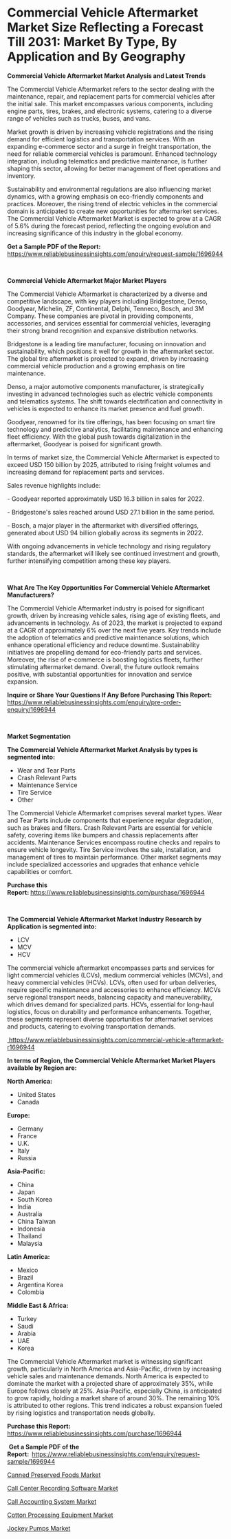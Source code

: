 <p><h1>Commercial Vehicle Aftermarket Market Size Reflecting a Forecast Till 2031: Market By Type, By Application and By Geography</h1></p><p><strong>Commercial Vehicle Aftermarket Market Analysis and Latest Trends</strong></p>
<p><p>The Commercial Vehicle Aftermarket refers to the sector dealing with the maintenance, repair, and replacement parts for commercial vehicles after the initial sale. This market encompasses various components, including engine parts, tires, brakes, and electronic systems, catering to a diverse range of vehicles such as trucks, buses, and vans. </p><p>Market growth is driven by increasing vehicle registrations and the rising demand for efficient logistics and transportation services. With an expanding e-commerce sector and a surge in freight transportation, the need for reliable commercial vehicles is paramount. Enhanced technology integration, including telematics and predictive maintenance, is further shaping this sector, allowing for better management of fleet operations and inventory.</p><p>Sustainability and environmental regulations are also influencing market dynamics, with a growing emphasis on eco-friendly components and practices. Moreover, the rising trend of electric vehicles in the commercial domain is anticipated to create new opportunities for aftermarket services. The Commercial Vehicle Aftermarket Market is expected to grow at a CAGR of 5.6% during the forecast period, reflecting the ongoing evolution and increasing significance of this industry in the global economy.</p></p>
<p><strong>Get a Sample PDF of the Report:&nbsp;</strong> <a href="https://www.reliablebusinessinsights.com/enquiry/request-sample/1696944?utm_campaign=1091&utm_medium=2&utm_source=Github&utm_content=ia&utm_term=20102024&utm_id=commercial-vehicle-aftermarket">https://www.reliablebusinessinsights.com/enquiry/request-sample/1696944</a></p>
<p>&nbsp;</p>
<p><strong>Commercial Vehicle Aftermarket Major Market Players</strong></p>
<p><p>The Commercial Vehicle Aftermarket is characterized by a diverse and competitive landscape, with key players including Bridgestone, Denso, Goodyear, Michelin, ZF, Continental, Delphi, Tenneco, Bosch, and 3M Company. These companies are pivotal in providing components, accessories, and services essential for commercial vehicles, leveraging their strong brand recognition and expansive distribution networks.</p><p>Bridgestone is a leading tire manufacturer, focusing on innovation and sustainability, which positions it well for growth in the aftermarket sector. The global tire aftermarket is projected to expand, driven by increasing commercial vehicle production and a growing emphasis on tire maintenance.</p><p>Denso, a major automotive components manufacturer, is strategically investing in advanced technologies such as electric vehicle components and telematics systems. The shift towards electrification and connectivity in vehicles is expected to enhance its market presence and fuel growth.</p><p>Goodyear, renowned for its tire offerings, has been focusing on smart tire technology and predictive analytics, facilitating maintenance and enhancing fleet efficiency. With the global push towards digitalization in the aftermarket, Goodyear is poised for significant growth.</p><p>In terms of market size, the Commercial Vehicle Aftermarket is expected to exceed USD 150 billion by 2025, attributed to rising freight volumes and increasing demand for replacement parts and services.</p><p>Sales revenue highlights include:</p><p>- Goodyear reported approximately USD 16.3 billion in sales for 2022.</p><p>- Bridgestone's sales reached around USD 27.1 billion in the same period.</p><p>- Bosch, a major player in the aftermarket with diversified offerings, generated about USD 94 billion globally across its segments in 2022.</p><p>With ongoing advancements in vehicle technology and rising regulatory standards, the aftermarket will likely see continued investment and growth, further intensifying competition among these key players.</p></p>
<p>&nbsp;</p>
<p><strong>What Are The Key Opportunities For Commercial Vehicle Aftermarket Manufacturers?</strong></p>
<p><p>The Commercial Vehicle Aftermarket industry is poised for significant growth, driven by increasing vehicle sales, rising age of existing fleets, and advancements in technology. As of 2023, the market is projected to expand at a CAGR of approximately 6% over the next five years. Key trends include the adoption of telematics and predictive maintenance solutions, which enhance operational efficiency and reduce downtime. Sustainability initiatives are propelling demand for eco-friendly parts and services. Moreover, the rise of e-commerce is boosting logistics fleets, further stimulating aftermarket demand. Overall, the future outlook remains positive, with substantial opportunities for innovation and service expansion.</p></p>
<p><strong>Inquire or Share Your Questions If Any Before Purchasing This Report:</strong> <a href="https://www.reliablebusinessinsights.com/enquiry/pre-order-enquiry/1696944?utm_campaign=1091&utm_medium=2&utm_source=Github&utm_content=ia&utm_term=20102024&utm_id=commercial-vehicle-aftermarket">https://www.reliablebusinessinsights.com/enquiry/pre-order-enquiry/1696944</a></p>
<p>&nbsp;</p>
<p><strong>Market Segmentation</strong></p>
<p><strong>The Commercial Vehicle Aftermarket Market Analysis by types is segmented into:</strong></p>
<p><ul><li>Wear and Tear Parts</li><li>Crash Relevant Parts</li><li>Maintenance Service</li><li>Tire Service</li><li>Other</li></ul></p>
<p><p>The Commercial Vehicle Aftermarket comprises several market types. Wear and Tear Parts include components that experience regular degradation, such as brakes and filters. Crash Relevant Parts are essential for vehicle safety, covering items like bumpers and chassis replacements after accidents. Maintenance Services encompass routine checks and repairs to ensure vehicle longevity. Tire Service involves the sale, installation, and management of tires to maintain performance. Other market segments may include specialized accessories and upgrades that enhance vehicle capabilities or comfort.</p></p>
<p><strong>Purchase this Report:&nbsp;</strong><a href="https://www.reliablebusinessinsights.com/purchase/1696944?utm_campaign=1091&utm_medium=2&utm_source=Github&utm_content=ia&utm_term=20102024&utm_id=commercial-vehicle-aftermarket">https://www.reliablebusinessinsights.com/purchase/1696944</a></p>
<p>&nbsp;</p>
<p><strong>The Commercial Vehicle Aftermarket Market Industry Research by Application is segmented into:</strong></p>
<p><ul><li>LCV</li><li>MCV</li><li>HCV</li></ul></p>
<p><p>The commercial vehicle aftermarket encompasses parts and services for light commercial vehicles (LCVs), medium commercial vehicles (MCVs), and heavy commercial vehicles (HCVs). LCVs, often used for urban deliveries, require specific maintenance and accessories to enhance efficiency. MCVs serve regional transport needs, balancing capacity and maneuverability, which drives demand for specialized parts. HCVs, essential for long-haul logistics, focus on durability and performance enhancements. Together, these segments represent diverse opportunities for aftermarket services and products, catering to evolving transportation demands.</p></p>
<p><a href="https://www.reliablebusinessinsights.com/commercial-vehicle-aftermarket-r1696944?utm_campaign=1091&utm_medium=2&utm_source=Github&utm_content=ia&utm_term=20102024&utm_id=commercial-vehicle-aftermarket">&nbsp;https://www.reliablebusinessinsights.com/commercial-vehicle-aftermarket-r1696944</a></p>
<p><strong>In terms of Region, the Commercial Vehicle Aftermarket Market Players available by Region are:</strong></p>
<p>
    <p> <strong> North America: </strong>
        <ul>
            <li>United States</li>
            <li>Canada</li>
        </ul>
        </p> 
    <p> <strong> Europe: </strong>
        <ul>
            <li>Germany</li>
            <li>France</li>
            <li>U.K.</li>
            <li>Italy</li>
            <li>Russia</li>
        </ul>
        </p> 
    <p> <strong> Asia-Pacific: </strong>
        <ul>
            <li>China</li>
            <li>Japan</li>
            <li>South Korea</li>
            <li>India</li>
            <li>Australia</li>
            <li>China Taiwan</li>
            <li>Indonesia</li>
            <li>Thailand</li>
            <li>Malaysia</li>
        </ul>
        </p> 
    <p> <strong> Latin America: </strong>
        <ul>
            <li>Mexico</li>
            <li>Brazil</li>
            <li>Argentina Korea</li>
            <li>Colombia</li>
        </ul>
        </p> 
    <p> <strong> Middle East & Africa: </strong>
        <ul>
            <li>Turkey</li>
            <li>Saudi</li>
            <li>Arabia</li>
            <li>UAE</li>
            <li>Korea</li>
        </ul>
    </p>
    </p>
<p><p>The Commercial Vehicle Aftermarket market is witnessing significant growth, particularly in North America and Asia-Pacific, driven by increasing vehicle sales and maintenance demands. North America is expected to dominate the market with a projected share of approximately 35%, while Europe follows closely at 25%. Asia-Pacific, especially China, is anticipated to grow rapidly, holding a market share of around 30%. The remaining 10% is attributed to other regions. This trend indicates a robust expansion fueled by rising logistics and transportation needs globally.</p></p>
<p><strong>Purchase this Report: </strong><a href="https://www.reliablebusinessinsights.com/purchase/1696944?utm_campaign=1091&utm_medium=2&utm_source=Github&utm_content=ia&utm_term=20102024&utm_id=commercial-vehicle-aftermarket">https://www.reliablebusinessinsights.com/purchase/1696944</a></p>
<p>&nbsp;<strong>Get a Sample PDF of the Report:&nbsp;&nbsp;</strong><a href="https://www.reliablebusinessinsights.com/enquiry/request-sample/1696944?utm_campaign=1091&utm_medium=2&utm_source=Github&utm_content=ia&utm_term=20102024&utm_id=commercial-vehicle-aftermarket">https://www.reliablebusinessinsights.com/enquiry/request-sample/1696944</a></p>
<p><strong></strong></p>
<p><p><a href="https://github.com/burdgexaraeqn/Market-Research-Report-List-1/blob/main/canned-preserved-foods-market.md?utm_campaign=1091&utm_medium=2&utm_source=Github&utm_content=ia&utm_term=20102024&utm_id=commercial-vehicle-aftermarket">Canned Preserved Foods Market</a></p><p><a href="https://www.linkedin.com/pulse/call-center-recording-software-market-evolution-global-trends-lznkc?utm_campaign=1091&utm_medium=2&utm_source=Github&utm_content=ia&utm_term=20102024&utm_id=commercial-vehicle-aftermarket">Call Center Recording Software Market</a></p><p><a href="https://www.linkedin.com/pulse/decoding-call-accounting-system-market-signals-growth-algorithms-rn6kc?utm_campaign=1091&utm_medium=2&utm_source=Github&utm_content=ia&utm_term=20102024&utm_id=commercial-vehicle-aftermarket">Call Accounting System Market</a></p><p><a href="https://issuu.com/reportprime-2/docs/cotton-processing-equipment-market-_dcf637bd662a40?utm_campaign=1091&utm_medium=2&utm_source=Github&utm_content=ia&utm_term=20102024&utm_id=commercial-vehicle-aftermarket">Cotton Processing Equipment Market</a></p><p><a href="https://issuu.com/reportprime-2/docs/jockey-pumps-market-size-2030.pptx_359c6d4d294633?utm_campaign=1091&utm_medium=2&utm_source=Github&utm_content=ia&utm_term=20102024&utm_id=commercial-vehicle-aftermarket">Jockey Pumps Market</a></p></p>